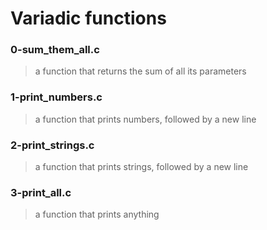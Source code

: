 # Variadic functions

### 0-sum_them_all.c
> a function that returns the sum of all its parameters

### 1-print_numbers.c
> a function that prints numbers, followed by a new line

### 2-print_strings.c
> a function that prints strings, followed by a new line

### 3-print_all.c
> a function that prints anything